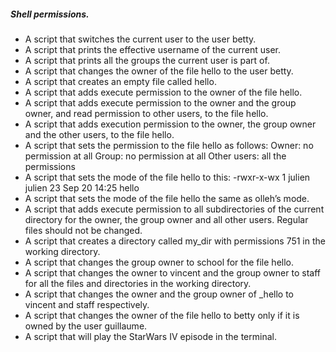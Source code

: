 ##### Shell permissions.
- A script that switches the current user to the user betty.
- A script that prints the effective username of the current user.
- A script that prints all the groups the current user is part of.
- A script that changes the owner of the file hello to the user betty.
- A script that creates an empty file called hello.
- A script that adds execute permission to the owner of the file hello.
- A script that adds execute permission to the owner and the group owner, and read permission to other users, to the file hello.
- A script that adds execution permission to the owner, the group owner and the other users, to the file hello.
- A script that sets the permission to the file hello as follows:
	Owner: no permission at all
	Group: no permission at all
	Other users: all the permissions
- A script that sets the mode of the file hello to this:
	-rwxr-x-wx 1 julien julien 23 Sep 20 14:25 hello
- A script that sets the mode of the file hello the same as olleh’s mode.
- A script that adds execute permission to all subdirectories of the current directory for the owner, the group owner and all other users. Regular files should not be changed.
- A script that creates a directory called my_dir with permissions 751 in the working directory.
- A script that changes the group owner to school for the file hello.
- A script that changes the owner to vincent and the group owner to staff for all the files and directories in the working directory.
- A script that changes the owner and the group owner of _hello to vincent and staff respectively.
- A script that changes the owner of the file hello to betty only if it is owned by the user guillaume.
- A script that will play the StarWars IV episode in the terminal.
